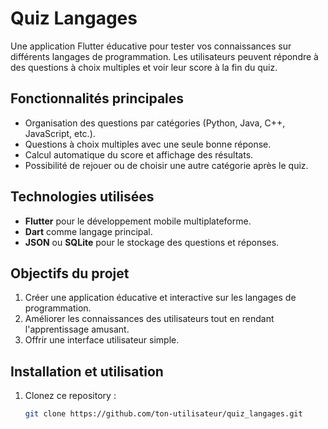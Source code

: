 # Quiz Langages

Une application Flutter éducative pour tester vos connaissances sur différents langages de programmation. Les utilisateurs peuvent répondre à des questions à choix multiples et voir leur score à la fin du quiz.  

## Fonctionnalités principales
- Organisation des questions par catégories (Python, Java, C++, JavaScript, etc.).  
- Questions à choix multiples avec une seule bonne réponse.  
- Calcul automatique du score et affichage des résultats.  
- Possibilité de rejouer ou de choisir une autre catégorie après le quiz.  

## Technologies utilisées
- **Flutter** pour le développement mobile multiplateforme.  
- **Dart** comme langage principal.  
- **JSON** ou **SQLite** pour le stockage des questions et réponses.  

## Objectifs du projet
1. Créer une application éducative et interactive sur les langages de programmation.  
2. Améliorer les connaissances des utilisateurs tout en rendant l'apprentissage amusant.  
3. Offrir une interface utilisateur simple.  

## Installation et utilisation
1. Clonez ce repository :  
   ```bash
   git clone https://github.com/ton-utilisateur/quiz_langages.git
